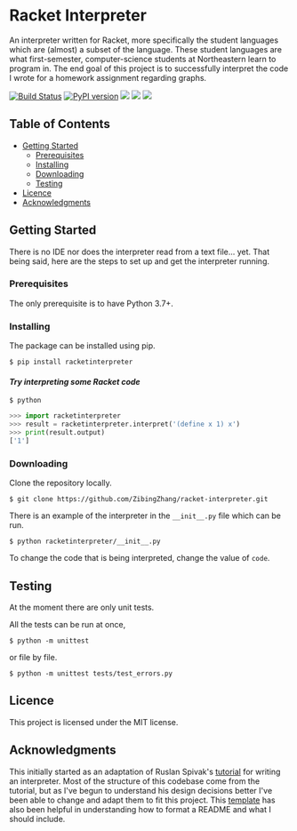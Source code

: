 # Racket Interpreter
An interpreter written for Racket, more specifically the student languages which are (almost) a subset of the language.
These student languages are what first-semester, computer-science students at Northeastern learn to program in.
The end goal of this project is to successfully interpret the code I wrote for a homework assignment regarding graphs.

[![Build Status](https://travis-ci.org/ZibingZhang/racket-interpreter.svg?branch=master)](https://travis-ci.org/ZibingZhang/racket-interpreter)
[![PyPI version](https://badge.fury.io/py/racketinterpreter.svg)](https://badge.fury.io/py/racketinterpreter)
<img src="https://img.shields.io/badge/license-MIT-brightgreen"></img>
<img src="https://img.shields.io/badge/python-3.7-blue"></img>
<img src="https://img.shields.io/badge/python-3.8-blue"></img>

## Table of Contents
  * [Getting Started](#getting-started)
    * [Prerequisites](#prerequisites)
    * [Installing](#installing)
    * [Downloading](#downloading)
    * [Testing](#testing)
  * [Licence](#licence)
  * [Acknowledgments](#acknowledgments)

## Getting Started
There is no IDE nor does the interpreter read from a text file... yet.
That being said, here are the steps to set up and get the interpreter running.

### Prerequisites
The only prerequisite is to have Python 3.7+.

### Installing
The package can be installed using pip.
```shell
$ pip install racketinterpreter
```

#### *Try interpreting some Racket code*
```shell
$ python
```
```python 
>>> import racketinterpreter
>>> result = racketinterpreter.interpret('(define x 1) x')
>>> print(result.output)
['1']
``` 

### Downloading
Clone the repository locally.
```shell
$ git clone https://github.com/ZibingZhang/racket-interpreter.git
```

There is an example of the interpreter in the `__init__.py` file which can be run.
```shell
$ python racketinterpreter/__init__.py
```

To change the code that is being interpreted, change the value of `code`.

## Testing
At the moment there are only unit tests.

All the tests can be run at once,
```shell
$ python -m unittest
```
or file by file.
```shell
$ python -m unittest tests/test_errors.py
```

## Licence
This project is licensed under the MIT license.

## Acknowledgments
This initially started as an adaptation of Ruslan Spivak's [tutorial](https://ruslanspivak.com/lsbasi-part1/) for writing an interpreter.
Most of the structure of this codebase come from the tutorial, but as I've begun to understand his design decisions better I've been able to change and adapt them to fit this project.
This [template](https://gist.github.com/PurpleBooth/109311bb0361f32d87a2) has also been helpful in understanding how to format a README and what I should include.
